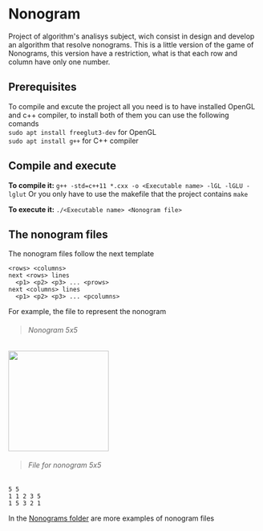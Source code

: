 # Nonogram
Project of algorithm's analisys subject, wich consist in design and develop an algorithm that resolve nonograms. This is a little version of the game of Nonograms, this version have a restriction, what is that each row and column have only one number.

## Prerequisites

To compile and excute the project all you need is to have installed OpenGL and c++ compiler, to install both of them you can use the following comands<br>
`sudo apt install freeglut3-dev` for OpenGL<br>
`sudo apt install g++` for C++ compiler

## Compile and execute

**To compile it:** `g++ -std=c++11 *.cxx -o <Executable name> -lGL -lGLU -lglut`
  Or you only have to use the makefile that the project contains `make`

**To execute it:** `./<Executable name> <Nonogram file>`

## The nonogram files

The nonogram files follow the next template

```
<rows> <columns>
next <rows> lines
  <p1> <p2> <p3> ... <prows>
next <columns> lines
  <p1> <p2> <p3> ... <pcolumns>
```
For example, the file to represent the nonogram

> ###### Nonogram 5x5
<img src="https://github.com/juanmsl/Nonogram/blob/master/Images/5x5.png" width="200px">

> ###### File for nonogram 5x5
```
5 5
1 1 2 3 5
1 5 3 2 1
```
In the [Nonograms folder](https://github.com/juanmsl/Nonogram/tree/master/Nonograms) are more examples of nonogram files
